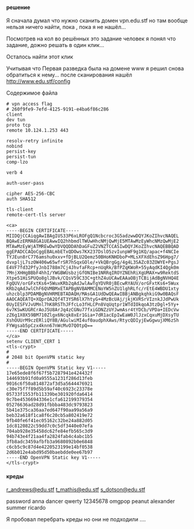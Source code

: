  
#### решение

Я  сначала думал что нужно сканить домен vpn.edu.stf но там вообще нельзя ничего найти, пока , пока я не нашёл...

Посмотрев на кол во решённых это задание человек я понял что задание, дожно решать в один клик... 

Осталось найти этот клик

Учитывая что Первая разведка была на домене www
я решил снова обратиться к нему...
после сканирования нашёл  http://www.edu.stf/config

Содержимое файла 
```
# vpn access flag
# 260f9fe9-7efd-4125-9191-e4ba6f86c286 
client
dev tun
proto tcp
remote 10.124.1.253 443

resolv-retry infinite
nobind
persist-key
persist-tun
comp-lzo

verb 4

auth-user-pass

cipher AES-256-CBC
auth SHA512

tls-client
remote-cert-tls server

<ca>
-----BEGIN CERTIFICATE-----
MIIDQjCCAiqgAwIBAgIUS33P6xLROFgQ1Ncbcroc3G5adzwwDQYJKoZIhvcNAQEL
BQAwEzERMA8GA1UEAwwIQ2hhbmdlTWUwHhcNMjQwMjE5MTAwMzEyWhcNMzQwMjE2
MTAwMzEyWjATMREwDwYDVQQDDAhDaGFuZ2VNZTCCASIwDQYJKoZIhvcNAQEBBQAD
ggEPADCCAQoCggEBALmbETxQDOws7KX237DslO5zvIunpWF9g1KQ/apac+f4NCIe
TYJEun8rC776amshu0xxv+fDjBLU2Qemz50BHoKNHDboP+MLsXFXdEhsZ96Hpg7/
dvxpljL7szOW406w65wfrSR7hSqxGOle/+VkQBrgGg/4g4L3SAZc03ZOWYE+PgsJ
E4VF7fd32PfyJnbI788m7Cj4JhvfaFRcp+nUqRk/BfPZqKWoR+55yAqdKI4Qgk0m
7MnjXHHgBBbF4hhI/YWGBWUsbzjGfONIBe1NRRqIROYZNEhRiXgUMAX+w9RektdS
Xtpe51HiSPUQo8glJBvk/CQsV59C33C+gthZ4uUCAwEAAaOBjTCBijAdBgNVHQ4E
FgQUV/orGFxtKs6+5WuxKRb2qAdJwlAwTgYDVR0jBEcwRYAUV/orGFxtKs6+5Wux
KRb2qAdJwlChF6QVMBMxETAPBgNVBAMMCENoYW5nZU1lghRLfc/rEtE4WBDU1xty
uhzcblp3PDAMBgNVHRMEBTADAQH/MAsGA1UdDwQEAwIBBjANBgkqhkiG9w0BAQsF
AAOCAQEATQ+XQprOA2Qf4T3YSR6lX7htyG+4MzBcUAj/jkjKVRSrVIznkJJdPwUk
0UyIESFVJvUMnl7hK8RSThJFfcLo3fHLCPn8VqUqtpr1WTdIOkqoA3tzDgl+5Yy+
6v7KSwKUGRCrAoJ5U8ArJq4zCGNu77fxiGDNZzUYJwmAsr4tYDCb/VPDa+IEDcVw
zZ6g1X0X59BM710Zlgx6Ncqk8xEr1Gia+7dR1acEpIwEaW0JlJzxCqxuMjDXsyTU
XshOUUrM9czERliQY8B/AGulwiMI4uf0audphXAws/RtycQDIyjEwGgwujXM6zSh
FYWgsab5pCzx4knn67nWcMvO7Q0tpQ==
-----END CERTIFICATE-----
</ca>
setenv CLIENT_CERT 1
<tls-crypt>
#
# 2048 bit OpenVPN static key
#
-----BEGIN OpenVPN Static key V1-----
17e65ede8f6f67f5b7287941e424432f
144693b91fd0a9555a1231f286d13feb
9016c6f50a814872af3d5a5644476921
c30e75f7f89d5b59af40c6923c23378e
05733f1553fb11339be301920fda6414
9c7be4536694336e1cfa612199379354
05276636ad28d91fbbba483dc9793823
5b41e375ca36aa7ed647f90aa99a56a9
beb32a618f1ca8f6c20cb5a802419e72
9fb40fe6f41ec05162c32be24a882d05
1dc8120822c59dd7c0c5df3440e07efa
704ab928e35458dc62fe84efb565c3d9
94b743e4f21aa4fa2824fab4c4abc1b5
3fb8adc3459afbfb3a9680892b0e6848
c6cb5c9c87d4e4220523199e14bf0538
2d6b012e4abd95d50baebdde0ee67b97
-----END OpenVPN Static key V1-----
</tls-crypt>
```


#### креды


r_andrews@edu.stf
t_mathis@edu.stf
s_dotson@edu.stf

password
anna
dancer
qwerty
12345678
omgpop
peanut
alexander
summer
ricardo


Я пробовал перебрать креды но они не подходили ....
 
